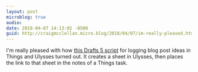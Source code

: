 ```yaml
---
layout: post
microblog: true
audio: 
date: 2018-04-07 14:13:02 -0500
guid: http://craigmcclellan.micro.blog/2018/04/07/im-really-pleased.html
---
```

I'm really pleased with how [this Drafts 5 script](https://github.com/craigwmcclellan/Public-Drafts-Scripts/tree/master/Blog%20Post%20Idea%20Workflow) for logging blog post ideas in Things and Ulysses turned out. It creates a sheet in Ulysses, then places the link to that sheet in the notes of a Things task.
